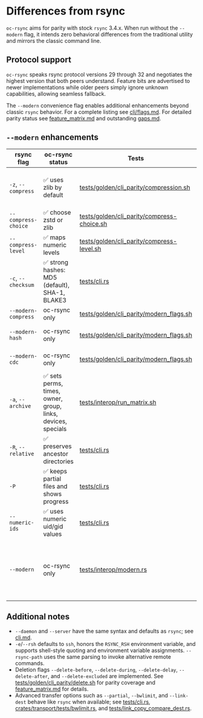 # Differences from rsync

`oc-rsync` aims for parity with stock `rsync` 3.4.x. When run without the
`--modern` flag, it intends zero behavioral differences from the traditional
utility and mirrors the classic command line.

## Protocol support

`oc-rsync` speaks rsync protocol versions 29 through 32 and
negotiates the highest version that both peers understand. Feature bits
are advertised to newer implementations while older peers simply ignore
unknown capabilities, allowing seamless fallback.

The `--modern` convenience flag enables additional enhancements beyond
classic `rsync` behavior. For a complete listing see
[cli/flags.md](cli/flags.md). For detailed parity status see
[feature_matrix.md](feature_matrix.md) and outstanding
[gaps.md](gaps.md).

## `--modern` enhancements

| rsync flag | oc-rsync status | Tests | `--modern` notes |
|------------|-----------------|-------|------------------|
| `-z`, `--compress` | ✅ uses zlib by default | [tests/golden/cli_parity/compression.sh](../tests/golden/cli_parity/compression.sh) | with `--modern`, negotiates zstd or lz4 if supported |
| `--compress-choice` | ✅ choose zstd or zlib | [tests/golden/cli_parity/compress-choice.sh](../tests/golden/cli_parity/compress-choice.sh) | n/a |
| `--compress-level` | ✅ maps numeric levels | [tests/golden/cli_parity/compress-level.sh](../tests/golden/cli_parity/compress-level.sh) | applies to zlib or zstd |
| `-c`, `--checksum` | ✅ strong hashes: MD5 (default), SHA-1, BLAKE3 | [tests/cli.rs](../tests/cli.rs) | `--modern` selects BLAKE3 |
| `--modern-compress` | oc-rsync only | [tests/golden/cli_parity/modern_flags.sh](../tests/golden/cli_parity/modern_flags.sh) | choose `auto`, `zstd`, or `lz4` |
| `--modern-hash` | oc-rsync only | [tests/golden/cli_parity/modern_flags.sh](../tests/golden/cli_parity/modern_flags.sh) | select BLAKE3 hash |
| `--modern-cdc` | oc-rsync only | [tests/golden/cli_parity/modern_flags.sh](../tests/golden/cli_parity/modern_flags.sh) | enable `fastcdc` chunking |
| `-a`, `--archive` | ✅ sets perms, times, owner, group, links, devices, specials | [tests/interop/run_matrix.sh](../tests/interop/run_matrix.sh) | n/a |
| `-R`, `--relative` | ✅ preserves ancestor directories | [tests/cli.rs](../tests/cli.rs) | n/a |
| `-P` | ✅ keeps partial files and shows progress | [tests/cli.rs](../tests/cli.rs) | n/a |
| `--numeric-ids` | ✅ uses numeric uid/gid values | [tests/cli.rs](../tests/cli.rs) | n/a |
| `--modern` | oc-rsync only | [tests/interop/modern.rs](../tests/interop/modern.rs) | negotiates zstd or lz4 compression and BLAKE3 checksums (requires `blake3` feature) |

## Additional notes

- `--daemon` and `--server` have the same syntax and defaults as `rsync`; see [cli.md](cli.md#daemon-and-server-modes).
- `-e`/`--rsh` defaults to `ssh`, honors the `RSYNC_RSH` environment variable, and supports shell-style quoting and environment variable assignments. `--rsync-path` uses the same parsing to invoke alternative remote commands.
- Deletion flags `--delete-before`, `--delete-during`, `--delete-delay`,
  `--delete-after`, and `--delete-excluded` are implemented. See
  [tests/golden/cli_parity/delete.sh](../tests/golden/cli_parity/delete.sh)
  for parity coverage and [feature_matrix.md](feature_matrix.md) for details.
- Advanced transfer options such as `--partial`, `--bwlimit`, and `--link-dest`
  behave like `rsync` when available; see
  [tests/cli.rs](../tests/cli.rs),
  [crates/transport/tests/bwlimit.rs](../crates/transport/tests/bwlimit.rs), and
  [tests/link_copy_compare_dest.rs](../tests/link_copy_compare_dest.rs).

